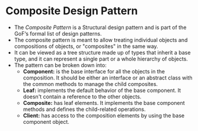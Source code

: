 # Composite Design Pattern

* The *Composite Pattern* is a Structural design pattern and is part of the GoF‘s formal list of design patterns.
* The composite pattern is meant to allow treating individual objects and compositions of objects, or "composites" in the same way.
* It can be viewed as a tree structure made up of types that inherit a base type, and it can represent a single part or a whole hierarchy of objects.
* The pattern can be broken down into:
  * **Component:** is the base interface for all the objects in the composition. It should be either an interface or an abstract class with the common methods to manage the child composites.
  * **Leaf:** implements the default behavior of the base component. It doesn't contain a reference to the other objects.
  * **Composite:** has leaf elements. It implements the base component methods and defines the child-related operations.
  * **Client:** has access to the composition elements by using the base component object.